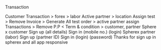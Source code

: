 <!-- Pending Api's -->
Transaction




Customer Transaction > forex > labor
Active partner > location
Assign test > Remove
Invoice > Generate
All test order > active partner assign
Transactions > Remove
P.P < Term & condition > customer, partner
Sphere x customer
Sign up (all details)
Sign in (mobile no.)
(login)
Spherex partner (labor)
Sign up (partner ID)
Sign in (login) (password)
Thanks for sign up in spherex and all app responsive